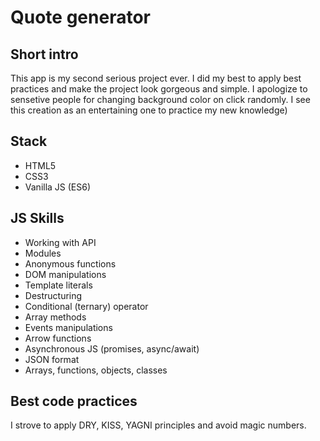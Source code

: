 # Quote generator
## Short intro
This app is my second serious project ever. I did my best to apply best practices and make the project look gorgeous and simple.
I apologize to sensetive people for changing background color on click randomly. I see this creation as an entertaining one to practice my new knowledge)
## Stack
- HTML5
- CSS3
- Vanilla JS (ES6)
## JS Skills
- Working with API
- Modules
- Anonymous functions
- DOM manipulations
- Template literals
- Destructuring
- Conditional (ternary) operator
- Array methods
- Events manipulations
- Arrow functions
- Asynchronous JS (promises, async/await)
- JSON format
- Arrays, functions, objects, classes
## Best code practices
I strove to apply DRY, KISS, YAGNI principles and avoid magic numbers.
